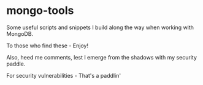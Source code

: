 # mongo-tools

Some useful scripts and snippets I build along the way when working with MongoDB.

To those who find these - Enjoy!

Also, heed me comments, lest I emerge from the shadows with my security paddle.

For security vulnerabilities - That's a paddlin'